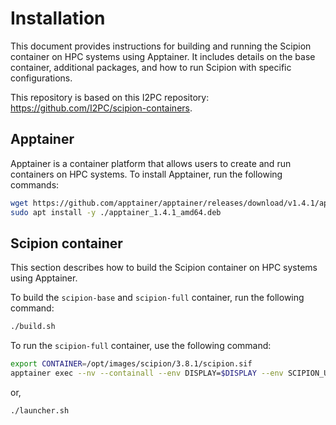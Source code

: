 # Installation

This document provides instructions for building and running the Scipion container on HPC systems using Apptainer. It includes details on the base container, additional packages, and how to run Scipion with specific configurations.

This repository is based on this I2PC repository: <https://github.com/I2PC/scipion-containers>.

## Apptainer

Apptainer is a container platform that allows users to create and run containers on HPC systems. To install Apptainer, run the following commands:

```bash
wget https://github.com/apptainer/apptainer/releases/download/v1.4.1/apptainer_1.4.1_amd64.deb
sudo apt install -y ./apptainer_1.4.1_amd64.deb
```

## Scipion container

This section describes how to build the Scipion container on HPC systems using Apptainer.

To build the `scipion-base` and `scipion-full` container, run the following command:

```bash
./build.sh
```

To run the `scipion-full` container, use the following command:

```bash
export CONTAINER=/opt/images/scipion/3.8.1/scipion.sif
apptainer exec --nv --containall --env DISPLAY=$DISPLAY --env SCIPION_USER_DATA=$HOME/ScipionUserData --bind /run --bind /tmp/.X11-unix --bind /etc/resolv.conf --bind $HOME/ScipionUserData/data:/data --bind $HOME/ScipionUserData/logs:/logs --bind $HOME/ScipionUserData --bind /usr/bin/sbatch --bind /usr/bin/srun --bind /usr/bin/scancel --bind /usr/bin/salloc --bind /usr/bin/squeue --bind /usr/bin/sinfo --bind /usr/bin/scontrol --bind /usr/bin/sstat --bind /usr/bin/sacct --bind /etc/slurm --bind /usr/lib64/slurm --bind /usr/lib64/slurm --bind /usr/lib/x86_64-linux-gnu/openmpi --bind /tmp $CONTAINER /scipion/scipion3
```

or,

```bash
./launcher.sh
```
